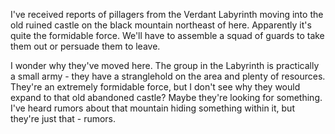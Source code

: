 I've received reports of pillagers from the Verdant Labyrinth moving into the old ruined castle on the black mountain northeast of here. Apparently it's quite the formidable force. We'll have to assemble a squad of guards to take them out or persuade them to leave.

I wonder why they've moved here. The group in the Labyrinth is practically a small army - they have a stranglehold on the area and plenty of resources. They're an extremely formidable force, but I don't see why they would expand to that old abandoned castle? Maybe they're looking for something. I've heard rumors about that mountain hiding something within it, but they're just that - rumors.